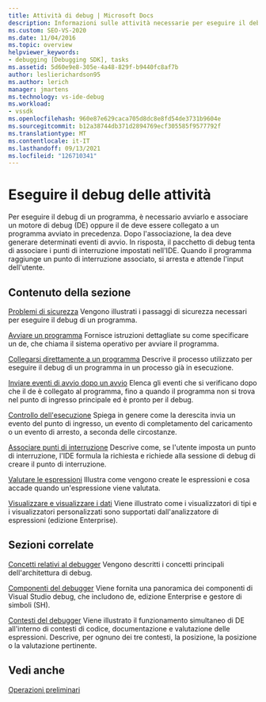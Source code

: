```yaml
---
title: Attività di debug | Microsoft Docs
description: Informazioni sulle attività necessarie per eseguire il debug di un programma, ad esempio collegarlo a un motore di debug, generare eventi di avvio e raggiungere punti di interruzione.
ms.custom: SEO-VS-2020
ms.date: 11/04/2016
ms.topic: overview
helpviewer_keywords:
- debugging [Debugging SDK], tasks
ms.assetid: 5d60e9e8-305e-4a48-829f-b9440fc8af7b
author: leslierichardson95
ms.author: lerich
manager: jmartens
ms.technology: vs-ide-debug
ms.workload:
- vssdk
ms.openlocfilehash: 960e87e629caca705d8dc8e8fd54de3731b9604e
ms.sourcegitcommit: b12a38744db371d2894769ecf305585f9577792f
ms.translationtype: MT
ms.contentlocale: it-IT
ms.lasthandoff: 09/13/2021
ms.locfileid: "126710341"
---
```

# <a name="debug-tasks"></a>Eseguire il debug delle attività
Per eseguire il debug di un programma, è necessario avviarlo e associare un motore di debug (DE) oppure il de deve essere collegato a un programma avviato in precedenza. Dopo l'associazione, la dea deve generare determinati eventi di avvio. In risposta, il pacchetto di debug tenta di associare i punti di interruzione impostati nell'IDE. Quando il programma raggiunge un punto di interruzione associato, si arresta e attende l'input dell'utente.

## <a name="in-this-section"></a>Contenuto della sezione
 [Problemi di sicurezza](../../extensibility/debugger/security-issues.md) Vengono illustrati i passaggi di sicurezza necessari per eseguire il debug di un programma.

 [Avviare un programma](../../extensibility/debugger/launching-a-program.md) Fornisce istruzioni dettagliate su come specificare un de, che chiama il sistema operativo per avviare il programma.

 [Collegarsi direttamente a un programma](../../extensibility/debugger/attaching-directly-to-a-program.md) Descrive il processo utilizzato per eseguire il debug di un programma in un processo già in esecuzione.

 [Inviare eventi di avvio dopo un avvio](../../extensibility/debugger/sending-startup-events-after-a-launch.md) Elenca gli eventi che si verificano dopo che il de è collegato al programma, fino a quando il programma non si trova nel punto di ingresso principale ed è pronto per il debug.

 [Controllo dell'esecuzione](../../extensibility/debugger/control-of-execution.md) Spiega in genere come la derescita invia un evento del punto di ingresso, un evento di completamento del caricamento o un evento di arresto, a seconda delle circostanze.

 [Associare punti di interruzione](../../extensibility/debugger/binding-breakpoints.md) Descrive come, se l'utente imposta un punto di interruzione, l'IDE formula la richiesta e richiede alla sessione di debug di creare il punto di interruzione.

 [Valutare le espressioni](../../extensibility/debugger/evaluating-expressions.md) Illustra come vengono create le espressioni e cosa accade quando un'espressione viene valutata.

 [Visualizzare e visualizzare i dati](../../extensibility/debugger/visualizing-and-viewing-data.md) Viene illustrato come i visualizzatori di tipi e i visualizzatori personalizzati sono supportati dall'analizzatore di espressioni (edizione Enterprise).

## <a name="related-sections"></a>Sezioni correlate
 [Concetti relativi al debugger](../../extensibility/debugger/debugger-concepts.md) Vengono descritti i concetti principali dell'architettura di debug.

 [Componenti del debugger](../../extensibility/debugger/debugger-components.md) Viene fornita una panoramica dei componenti di Visual Studio debug, che includono de, edizione Enterprise e gestore di simboli (SH).

 [Contesti del debugger](../../extensibility/debugger/debugger-contexts.md) Viene illustrato il funzionamento simultaneo di DE all'interno di contesti di codice, documentazione e valutazione delle espressioni. Descrive, per ognuno dei tre contesti, la posizione, la posizione o la valutazione pertinente.

## <a name="see-also"></a>Vedi anche
 [Operazioni preliminari](../../extensibility/debugger/getting-started-with-debugger-extensibility.md)
